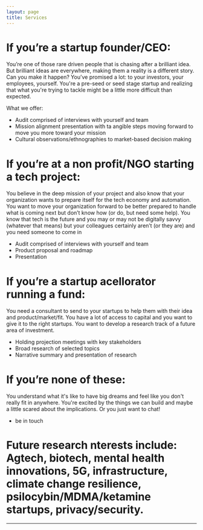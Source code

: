 ```yaml
---
layout: page
title: Services
---
```

<meta name="Services" content="Author: Burtch, Allison, 
    Category: 'consultancy, trend reports, technology, future tech'">


# If you’re a startup founder/CEO: 
You’re one of those rare driven people that is chasing after a brilliant idea. But brilliant ideas are everywhere, making them a reality is a different story. Can you make it happen? You’ve promised a lot: to your investors, your employees, yourself. You're a pre-seed or seed stage startup and realizing that what you're trying to tackle might be a little more difficult than expected. 

What we offer:
 - Audit comprised of interviews with yourself and team 
 - Mission alignment presentation with ta angible steps moving forward to move you more toward your mission
 - Cultural observations/ethnographies to market-based decision making


# If you’re at a non profit/NGO starting a tech project: 
You believe in the deep mission of your project and also know that your organization wants to prepare itself for the tech economy and automation. You want to move your organization forward to be better prepared to handle what is coming next but don’t know how (or do, but need some help). You know that tech is the future and you may or may not be digitally savvy (whatever that means) but your colleagues certainly aren’t (or they are) and you need someone to come in
 - Audit comprised of interviews with yourself and team 
 - Product proposal and roadmap
 - Presentation

# If you’re a startup acellorator running a fund: 
You need a consultant to send to your startups to help them with their idea and product/market/fit. You have a lot of access to capital and you want to give it to the right startups. You want to develop a research track of a future area of investment.  

 - Holding projection meetings with key stakeholders
 - Broad research of selected topics
 - Narrative summary and presentation of research

# If you’re none of these: 
You understand what it's like to have big dreams and feel like you don't really fit in anywhere. You're excited by the things we can build and maybe a little scared about the implications. Or you just want to chat!

- be in touch 



# Future research nterests include: Agtech, biotech, mental health innovations, 5G, infrastructure, climate change resilience, psilocybin/MDMA/ketamine startups, privacy/security. 


***
